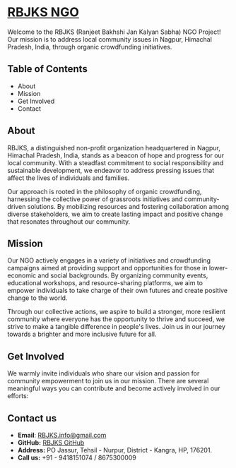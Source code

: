 # [RBJKS NGO](https://rbjks.github.io/index.html)

Welcome to the RBJKS (Ranjeet Bakhshi Jan Kalyan Sabha) NGO Project! Our mission is to address local community issues in Nagpur, Himachal Pradesh, India, through organic crowdfunding initiatives.

## Table of Contents

  - About
  - Mission
  - Get Involved
  - Contact

## About

RBJKS, a distinguished non-profit organization headquartered in Nagpur, Himachal Pradesh, India, stands as a beacon of hope and progress for our local community. With a steadfast commitment to social responsibility and sustainable development, we endeavor to address pressing issues that affect the lives of individuals and families.

Our approach is rooted in the philosophy of organic crowdfunding, harnessing the collective power of grassroots initiatives and community-driven solutions. By mobilizing resources and fostering collaboration among diverse stakeholders, we aim to create lasting impact and positive change that resonates throughout our community.


## Mission

Our NGO actively engages in a variety of initiatives and crowdfunding campaigns aimed at providing support and opportunities for those in lower-economic and social backgrounds. By organizing community events, educational workshops, and resource-sharing platforms, we aim to empower individuals to take charge of their own futures and create positive change to the world.

Through our collective actions, we aspire to build a stronger, more resilient community where everyone has the opportunity to thrive and succeed, we strive to make a tangible difference in people's lives. Join us in our journey towards a brighter and more inclusive future for all.

## Get Involved

We warmly invite individuals who share our vision and passion for community empowerment to join us in our mission. There are several meaningful ways you can contribute and become actively involved in our efforts:

## Contact us

  - **Email**: RBJKS.info@gmail.com
  - **GitHub:** [RBJKS GitHub](https://github.com/rbjks)
  - **Address:** PO Jassur, Tehsil - Nurpur, District - Kangra, HP, 176201.
  - **Call us:** +91 - 9418151074 / 8675300009